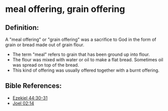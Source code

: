 # meal offering, grain offering #

## Definition: ##

A "meal offering" or "grain offering" was a sacrifice to God in the form of grain or bread made out of grain flour.

* The term "meal" refers to grain that has been ground up into flour.
* The flour was mixed with water or oil to make a flat bread. Sometimes oil was spread on top of the bread.
* This kind of offering was usually offered together with a burnt offering. 



## Bible References: ##

* [Ezekiel 44:30-31](en/tn/ezk/help/44/30)
* [Joel 02:14](en/tn/jol/help/02/14)
